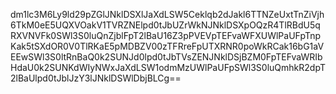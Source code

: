 dm1lc3M6Ly9ld29pZGlJNklDSXlJaXdLSW5Ceklqb2dJakl6TTNZeUxtTnZiVjh6TkM0eE5UQXVOakV1TVRZNElpd0tJbUZrWkNJNklDSXpOQzR4TlRBdU5qRXVNVFk0SWl3S0luQnZjblFpT2lBaU16Z3pPVEVpTEFvaWFXUWlPaUFpTnpKak5tSXdOR0V0TlRKaE5pMDBZV00zTFRreFpUTXRNR0poWkRCak16bG1aVEEwSWl3S0ltRnBaQ0k2SUNJd0lpd0tJbTVsZENJNklDSjBZM0FpTEFvaWRIbHdaU0k2SUNKdWIyNWxJaXdLSW1odmMzUWlPaUFpSWl3S0luQmhkR2dpT2lBaUlpd0tJblJzY3lJNklDSWlDbjBLCg==
